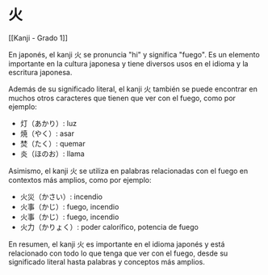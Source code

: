 # 火

[[Kanji - Grado 1]]

En japonés, el kanji 火 se pronuncia "hi" y significa "fuego". Es un elemento importante en la cultura japonesa y tiene diversos usos en el idioma y la escritura japonesa.

Además de su significado literal, el kanji 火 también se puede encontrar en muchos otros caracteres que tienen que ver con el fuego, como por ejemplo:

- 灯（あかり）: luz
- 焼（やく）: asar
- 焚（たく）: quemar
- 炎（ほのお）: llama

Asimismo, el kanji 火 se utiliza en palabras relacionadas con el fuego en contextos más amplios, como por ejemplo:

- 火災（かさい）: incendio
- 火事（かじ）: fuego, incendio
- 火事（かじ）: fuego, incendio
- 火力（かりょく）: poder calorífico, potencia de fuego

En resumen, el kanji 火 es importante en el idioma japonés y está relacionado con todo lo que tenga que ver con el fuego, desde su significado literal hasta palabras y conceptos más amplios.
